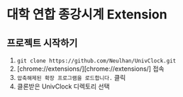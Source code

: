 # 대학 연합 종강시계 Extension

## 프로젝트 시작하기

1. `git clone https://github.com/Neulhan/UnivClock.git`
2. [chrome://extensions/][chrome://extensions/] 접속
3. `압축해제된 확장 프로그램을 로드합니다.` 클릭
4. 클론받은 UnivClock 디렉토리 선택
